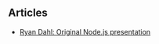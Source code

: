 ## Articles

* [Ryan Dahl: Original Node.js presentation](https://www.youtube.com/watch?v=ztspvPYybIY) 


